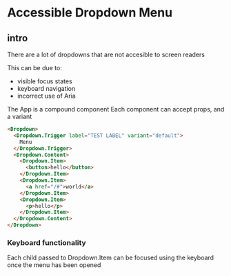 # Accessible Dropdown Menu

## intro

There are a lot of dropdowns that are not accesible to screen readers

This can be due to:

- visible focus states
- keyboard navigation
- incorrect use of Aria

The App is a compound component
Each component can accept props, and a variant

```html
<Dropdown>
  <Dropdown.Trigger label="TEST LABEL" variant="default">
    Menu
  </Dropdown.Trigger>
  <Dropdown.Content>
    <Dropdown.Item>
      <button>hello</button>
    </Dropdown.Item>
    <Dropdown.Item>
      <a href="/#">world</a>
    </Dropdown.Item>
    <Dropdown.Item>
      <p>hello</p>
    </Dropdown.Item>
  </Dropdown.Content>
</Dropdown>
```

### Keyboard functionality

Each child passed to Dropdown.Item can be focused using the keyboard once the menu has been opened

